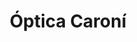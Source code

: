 ---
title: "Óptica Caroní"
url: /ciudad-guayana-puerto-ordaz/optica-caroni-avenida-las-americas/
shop: Optiker
---